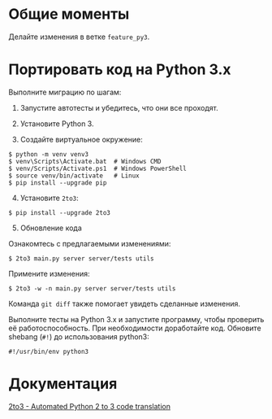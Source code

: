 
# Общие моменты 

Делайте изменения в ветке `feature_py3`.

# Портировать код на Python 3.x

Выполните миграцию по шагам:

1. Запустите автотесты и убедитесь, что они все проходят.

2. Установите Python 3.

3. Создайте виртуальное окружение:

```console
$ python -m venv venv3
$ venv\Scripts\Activate.bat  # Windows CMD
$ venv/Scripts/Activate.ps1  # Windows PowerShell
$ source venv/bin/activate   # Linux
$ pip install --upgrade pip
```

4. Установите `2to3`:

```console
$ pip install --upgrade 2to3
```

5. Обновление кода

Ознакомтесь с предлагаемыми изменениями:

```console
$ 2to3 main.py server server/tests utils
```

Примените изменения:

```console
$ 2to3 -w -n main.py server server/tests utils
```

Команда `git diff` также помогает увидеть сделанные изменения.

Выполните тесты на Python 3.x и запустите программу, чтобы проверить её работоспособность. При необходимости 
доработайте код. 
Обновите shebang (`#!`) до использования python3:

```text
#!/usr/bin/env python3
```

# Документация

[2to3 - Automated Python 2 to 3 code translation](https://docs.python.org/3/library/2to3.html)
